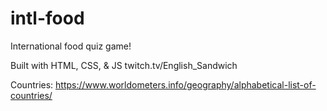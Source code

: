 # intl-food
International food quiz game!


Built with HTML, CSS, & JS
twitch.tv/English_Sandwich


Countries: https://www.worldometers.info/geography/alphabetical-list-of-countries/
